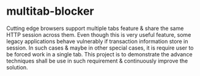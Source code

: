 # multitab-blocker
Cutting edge browsers support multiple tabs feature &amp; share the same HTTP session across them. Even though this is very useful feature, some legacy applications behave vulnerably if transaction information store in session. In such cases &amp; maybe in other special cases, it is require user to be forced work in a single tab. This project is to demonstrate the advance techniques shall be use in such requirement &amp; continuously improve the solution. 
